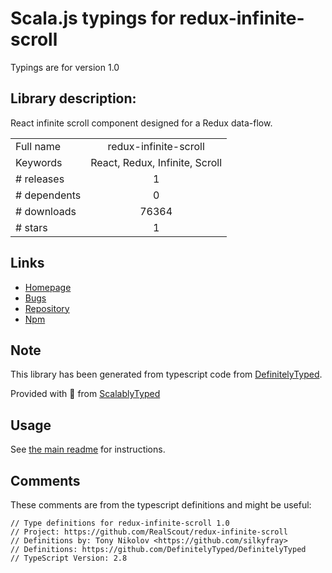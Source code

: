 
# Scala.js typings for redux-infinite-scroll

Typings are for version 1.0

## Library description:
React infinite scroll component designed for a Redux data-flow.

|                    |                 |
| ------------------ | :-------------: |
| Full name          | redux-infinite-scroll |
| Keywords           | React, Redux, Infinite, Scroll |
| # releases         | 1 |
| # dependents       | 0 |
| # downloads        | 76364 |
| # stars            | 1 |

## Links
- [Homepage](https://github.com/RealScout/redux-infinite-scroll#readme)
- [Bugs](https://github.com/RealScout/redux-infinite-scroll/issues)
- [Repository](https://github.com/RealScout/redux-infinite-scroll)
- [Npm](https://www.npmjs.com/package/redux-infinite-scroll)
    


## Note
This library has been generated from typescript code from [DefinitelyTyped](https://definitelytyped.org).

Provided with :purple_heart: from [ScalablyTyped](https://github.com/oyvindberg/ScalablyTyped)

## Usage
See [the main readme](../../readme.md) for instructions.

## Comments

These comments are from the typescript definitions and might be useful:
```
// Type definitions for redux-infinite-scroll 1.0
// Project: https://github.com/RealScout/redux-infinite-scroll
// Definitions by: Tony Nikolov <https://github.com/silkyfray>
// Definitions: https://github.com/DefinitelyTyped/DefinitelyTyped
// TypeScript Version: 2.8

```

